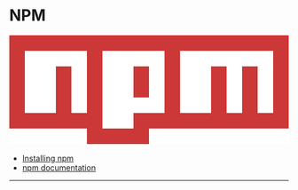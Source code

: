 # NPM

![npm logo](../../images/nmp-logo.png)

- [Installing npm](https://docs.npmjs.com/downloading-and-installing-node-js-and-npm)
- [npm documentation](https://docs.npmjs.com/)

---